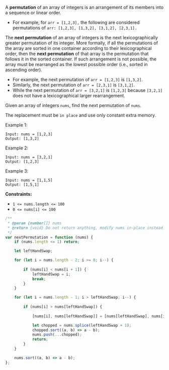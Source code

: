 A __permutation__ of an array of integers is an arrangement of its members into a sequence or linear order.

* For example, for `arr = [1,2,3],` the following are considered permutations of `arr: [1,2,3], [1,3,2], [3,1,2], [2,3,1].`

The __next permutation__ of an array of integers is the next lexicographically greater permutation of its integer. More formally, if all the permutations of the array are sorted in one container according to their lexicographical order, then the __next permutation__ of that array is the permutation that follows it in the sorted container. If such arrangement is not possible, the array must be rearranged as the lowest possible order (i.e., sorted in ascending order).

* For example, the next permutation of `arr = [1,2,3]` is `[1,3,2]`.
* Similarly, the next permutation of `arr = [2,3,1]` is `[3,1,2]`.
* While the next permutation of `arr = [3,2,1]` is `[1,2,3]` because `[3,2,1]` does not have a lexicographical larger rearrangement.

Given an array of integers `nums`, find the next permutation of `nums`.

The replacement must be `in place` and use only constant extra memory.

 
Example 1:
```
Input: nums = [1,2,3]
Output: [1,3,2]
```

Example 2:
```
Input: nums = [3,2,1]
Output: [1,2,3]
```

Example 3:
```
Input: nums = [1,1,5]
Output: [1,5,1]
```

__Constraints:__

* `1 <= nums.length <= 100`
* `0 <= nums[i] <= 100`

```javascript
/**
 * @param {number[]} nums
 * @return {void} Do not return anything, modify nums in-place instead.
 */
var nextPermutation = function (nums) {
    if (nums.length <= 1) return;

    let leftHandSwap;

    for (let i = nums.length - 2; i >= 0; i--) {
        
        if (nums[i] < nums[i + 1]) {
            leftHandSwap = i;
            break;
        }
    }

    for (let i = nums.length - 1; i > leftHandSwap; i--) {
        
        if (nums[i] > nums[leftHandSwap]) {
            
            [nums[i], nums[leftHandSwap]] = [nums[leftHandSwap], nums[i]];

            let chopped = nums.splice(leftHandSwap + 1);
            chopped.sort((a, b) => a - b);
            nums.push(...chopped);
            return;
        }
    }

    nums.sort((a, b) => a - b);
};
```